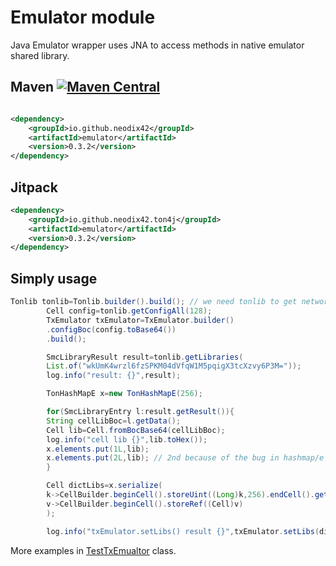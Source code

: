 # Emulator module

Java Emulator wrapper uses JNA to access methods in native emulator shared library.

## Maven [![Maven Central][maven-central-svg]][maven-central]

```xml

<dependency>
    <groupId>io.github.neodix42</groupId>
    <artifactId>emulator</artifactId>
    <version>0.3.2</version>
</dependency>
```

## Jitpack

```xml
<dependency>
    <groupId>io.github.neodix42.ton4j</groupId>
    <artifactId>emulator</artifactId>
    <version>0.3.2</version>
</dependency>
```

## Simply usage

```java
Tonlib tonlib=Tonlib.builder().build(); // we need tonlib to get network config
        Cell config=tonlib.getConfigAll(128);
        TxEmulator txEmulator=TxEmulator.builder()
        .configBoc(config.toBase64())
        .build();

        SmcLibraryResult result=tonlib.getLibraries(
        List.of("wkUmK4wrzl6fzSPKM04dVfqW1M5pqigX3tcXzvy6P3M="));
        log.info("result: {}",result);

        TonHashMapE x=new TonHashMapE(256);

        for(SmcLibraryEntry l:result.getResult()){
        String cellLibBoc=l.getData();
        Cell lib=Cell.fromBocBase64(cellLibBoc);
        log.info("cell lib {}",lib.toHex());
        x.elements.put(1L,lib);
        x.elements.put(2L,lib); // 2nd because of the bug in hashmap/e
        }

        Cell dictLibs=x.serialize(
        k->CellBuilder.beginCell().storeUint((Long)k,256).endCell().getBits(),
        v->CellBuilder.beginCell().storeRef((Cell)v)
        );

        log.info("txEmulator.setLibs() result {}",txEmulator.setLibs(dictLibs.toBase64()));
```

More examples in [TestTxEmualtor](../emulator/src/test/java/org/ton/java/emulator/TestTxEmulator.java) class.


[maven-central-svg]: https://img.shields.io/maven-central/v/io.github.neodix42/tonlib

[maven-central]: https://mvnrepository.com/artifact/io.github.neodix42/tonlib

[ton-svg]: https://img.shields.io/badge/Based%20on-TON-blue

[ton]: https://ton.org